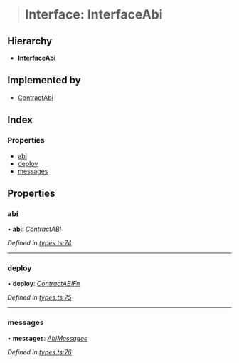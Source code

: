 > # Interface: InterfaceAbi

## Hierarchy

* **InterfaceAbi**

## Implemented by

* [ContractAbi](../classes/_abi_.contractabi.md)

## Index

### Properties

* [abi](_types_.interfaceabi.md#abi)
* [deploy](_types_.interfaceabi.md#deploy)
* [messages](_types_.interfaceabi.md#messages)

## Properties

###  abi

• **abi**: *[ContractABI](_types_.contractabi.md)*

*Defined in [types.ts:74](https://github.com/polkadot-js/api/blob/2e109ba/packages/api-contract/src/types.ts#L74)*

___

###  deploy

• **deploy**: *[ContractABIFn](_types_.contractabifn.md)*

*Defined in [types.ts:75](https://github.com/polkadot-js/api/blob/2e109ba/packages/api-contract/src/types.ts#L75)*

___

###  messages

• **messages**: *[AbiMessages](../modules/_types_.md#abimessages)*

*Defined in [types.ts:76](https://github.com/polkadot-js/api/blob/2e109ba/packages/api-contract/src/types.ts#L76)*